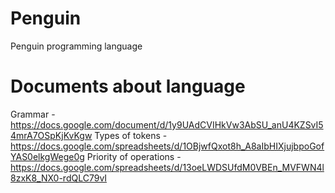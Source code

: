 # Penguin
Penguin programming language
# Documents about language
Grammar - https://docs.google.com/document/d/1y9UAdCVIHkVw3AbSU_anU4KZSvI54mrA7OSpKjKvKgw
Types of tokens - https://docs.google.com/spreadsheets/d/1OBjwfQxot8h_A8aIbHIXjujbpoGofYAS0elkgWege0g
Priority of operations - https://docs.google.com/spreadsheets/d/13oeLWDSUfdM0VBEn_MVFWN4l8zxK8_NX0-rdQLC79vI